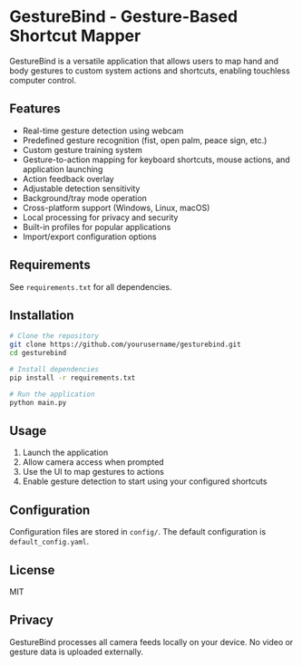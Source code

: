# GestureBind - Gesture-Based Shortcut Mapper

GestureBind is a versatile application that allows users to map hand and body gestures to custom system actions and shortcuts, enabling touchless computer control.

## Features

- Real-time gesture detection using webcam
- Predefined gesture recognition (fist, open palm, peace sign, etc.)
- Custom gesture training system
- Gesture-to-action mapping for keyboard shortcuts, mouse actions, and application launching
- Action feedback overlay
- Adjustable detection sensitivity 
- Background/tray mode operation
- Cross-platform support (Windows, Linux, macOS)
- Local processing for privacy and security
- Built-in profiles for popular applications
- Import/export configuration options

## Requirements

See `requirements.txt` for all dependencies.

## Installation

```bash
# Clone the repository
git clone https://github.com/yourusername/gesturebind.git
cd gesturebind

# Install dependencies
pip install -r requirements.txt

# Run the application
python main.py
```

## Usage

1. Launch the application
2. Allow camera access when prompted
3. Use the UI to map gestures to actions
4. Enable gesture detection to start using your configured shortcuts

## Configuration

Configuration files are stored in `config/`. The default configuration is `default_config.yaml`.

## License

MIT

## Privacy

GestureBind processes all camera feeds locally on your device. No video or gesture data is uploaded externally.